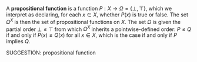  A **propositional function** is a function $P : X \to \Omega = \{ \bot, \top\}$, which we interpret as declaring, for each $x \in X$, whether $P(x)$ is true or false. The set $\Omega^X$ is then the set of propositional functions on $X$. The set $\Omega$ is given the partial order $\bot \leq \top$ from which $\Omega^X$ inherits a pointwise-defined order: $P \leq Q$ if and only if $P(x) \leq Q(x)$ for all $x \in X$, which is the case if and only if $P$ implies $Q$.

SUGGESTION: propositional function